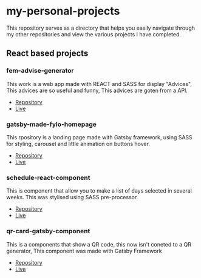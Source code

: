 # my-personal-projects
This repository serves as a directory that helps you easily navigate through my other repositories and view the various projects I have completed.

## React based projects

### fem-advise-generator

This work is a web app made with REACT and SASS for display "Advices", This advices are so useful and funny, This advices are goten from a API.

- [Repository](https://github.com/jglopezre/fem-advise-generator.git) 
- [Live](https://jglopezre.github.io/fem-advise-generator/)

### gatsby-made-fylo-homepage

This rpository is a landing page made with Gatsby framework, using SASS for styling, carousel and little animation on buttons hover.

- [Repository](https://github.com/jglopezre/gatsby-made-fylo-homepage.git)
- [Live](https://jglopezre.github.io/gatsby-made-fylo-homepage/)

### schedule-react-component

This is component that allow you to make a list of days selected in several weeks. This was stylised using SASS pre-processor.

- [Repository](https://github.com/jglopezre/schedule-react-component.git)
- [Live](http://schedule-react-component.vercel.app/)

### qr-card-gatsby-component

This is a components that show a QR code, this now isn't coneted to a QR generator, This component was made with Gatsby Framework

- [Repository](https://github.com/jglopezre/qr-card-gatsby-component.git)
- [Live](https://github.com/jglopezre/qr-card-gatsby-component.git)
